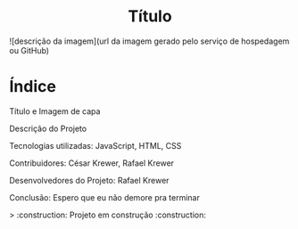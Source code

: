 <h1 align="center"> Título </h1>

![descrição da imagem](url da imagem gerado pelo serviço de hospedagem ou GitHub)

# Índice 

 <p> Título e Imagem de capa
 
 <a>Descrição do Projeto</a>
 
 <a>Tecnologias utilizadas: JavaScript, HTML, CSS</a>
 
 <a>Contribuidores: César Krewer, Rafael Krewer</a>
 
 <a>Desenvolvedores do Projeto: Rafael Krewer</a>

 <a>Conclusão: Espero que eu não demore pra terminar</a>
 
 <p>
> :construction: Projeto em construção :construction:
